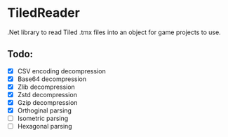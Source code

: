 # TiledReader
.Net library to read Tiled .tmx files into an object for game projects to use.

## Todo:

- [x] CSV encoding decompression
- [x]  Base64 decompression
- [x]  Zlib decompression
- [x]  Zstd decompression
- [x]  Gzip decompression
- [x] Orthoginal parsing
- [ ]  Isometric parsing
- [ ]  Hexagonal parsing
